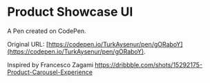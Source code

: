 # Product Showcase UI

A Pen created on CodePen.

Original URL: [https://codepen.io/TurkAysenur/pen/gORaboY](https://codepen.io/TurkAysenur/pen/gORaboY).

Inspired by Francesco Zagami
https://dribbble.com/shots/15292175-Product-Carousel-Experience
